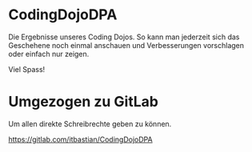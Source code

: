 # CodingDojoDPA

Die Ergebnisse unseres Coding Dojos. So kann man jederzeit sich das Geschehene noch einmal anschauen und Verbesserungen vorschlagen oder einfach nur zeigen.

Viel Spass!

# Umgezogen zu GitLab 
Um allen direkte Schreibrechte geben zu können.

https://gitlab.com/itbastian/CodingDojoDPA

